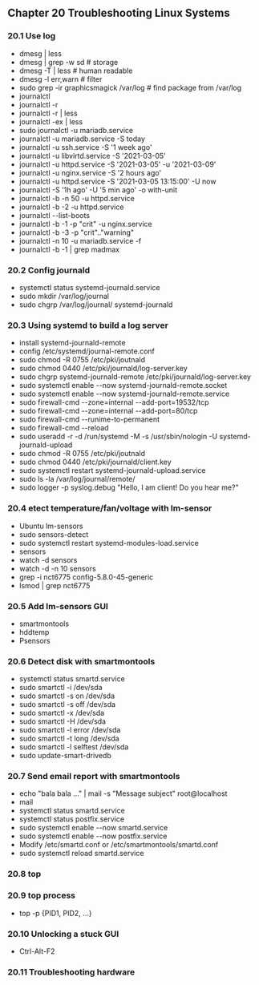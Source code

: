 ## Chapter 20 Troubleshooting Linux Systems
### 20.1 Use log
* dmesg | less
* dmesg | grep -w sd # storage
* dmesg -T | less # human readable
* dmesg -l err,warn # filter
* sudo grep -ir graphicsmagick /var/log # find package from /var/log
* journalctl
* journalctl -r 
* journalctl -r | less
* journalctl -ex | less
* sudo journalctl -u mariadb.service
* journalctl -u mariadb.service -S today
* journalctl -u ssh.service -S '1 week ago'
* journalctl -u libvirtd.service -S '2021-03-05'
* journalctl -u httpd.service -S '2021-03-05' -u '2021-03-09'
* journalctl -u nginx.service -S '2 hours ago'
* journalctl -u httpd.service -S '2021-03-05 13:15:00' -U now
* journalctl -S '1h ago' -U '5 min ago' -o with-unit
* journalctl -b -n 50 -u httpd.service
* journalctl -b -2 -u httpd.service
* journalctl --list-boots
* journalctl -b -1 -p "crit" -u nginx.service
* journalctl -b -3 -p "crit".."warning"
* journalctl -n 10 -u mariadb.service -f
* journalctl -b -1 | grep madmax
### 20.2 Config journald
* systemctl status systemd-journald.service
* sudo mkdir /var/log/journal
* sudo chgrp /var/log/journal/ systemd-journald
### 20.3 Using systemd to build a log server
* install systemd-journald-remote
* config /etc/systemd/journal-remote.conf
* sudo chmod -R 0755 /etc/pki/joutnald
* sudo chmod 0440 /etc/pki/journald/log-server.key
* sudo chgrp systemd-journald-remote /etc/pki/journald/log-server.key
* sudo systemctl enable --now systemd-journald-remote.socket
* sudo systemctl enable --now systemd-journald-remote.service
* sudo firewall-cmd --zone=internal --add-port=19532/tcp
* sudo firewall-cmd --zone=internal --add-port=80/tcp
* sudo firewall-cmd --runime-to-permanent
* sudo firewall-cmd --reload
* sudo useradd -r -d /run/systemd -M -s /usr/sbin/nologin -U systemd-journald-upload
* sudo chmod -R 0755 /etc/pki/joutnald
* sudo chmod 0440 /etc/pki/journald/client.key
* sudo systemctl restart systemd-journald-upload.service
* sudo ls -la /var/log/journal/remote/
* sudo logger -p syslog.debug "Hello, I am client! Do you hear me?"
### 20.4 etect temperature/fan/voltage with lm-sensor
* Ubuntu lm-sensors
* sudo sensors-detect
* sudo systemctl restart systemd-modules-load.service
* sensors
* watch -d sensors
* watch -d -n 10 sensors
* grep -i nct6775 config-5.8.0-45-generic
* lsmod | grep nct6775
### 20.5 Add lm-sensors GUI
* smartmontools
* hddtemp
* Psensors
### 20.6 Detect disk with smartmontools
* systemctl status smartd.service
* sudo smartctl -i /dev/sda
* sudo smartctl -s on /dev/sda
* sudo smartctl -s off /dev/sda
* sudo smartctl -x /dev/sda
* sudo smartctl -H /dev/sda
* sudo smartctl -l error /dev/sda
* sudo smartctl -t long /dev/sda
* sudo smartctl -l selftest /dev/sda
* sudo update-smart-drivedb
### 20.7 Send email report with smartmontools
* echo "bala bala ..." | mail -s "Message subject" root@localhost
* mail
* systemctl status smartd.service
* systemctl status postfix.service
* sudo systemctl enable --now smartd.service
* sudo systemctl enable --now postfix.service
* Modify /etc/smartd.conf or /etc/smartmontools/smartd.conf
* sudo systemctl reload smartd.service
### 20.8 top
### 20.9 top process
* top -p {PID1, PID2, ...}
### 20.10 Unlocking a stuck GUI
* Ctrl-Alt-F2
### 20.11 Troubleshooting hardware